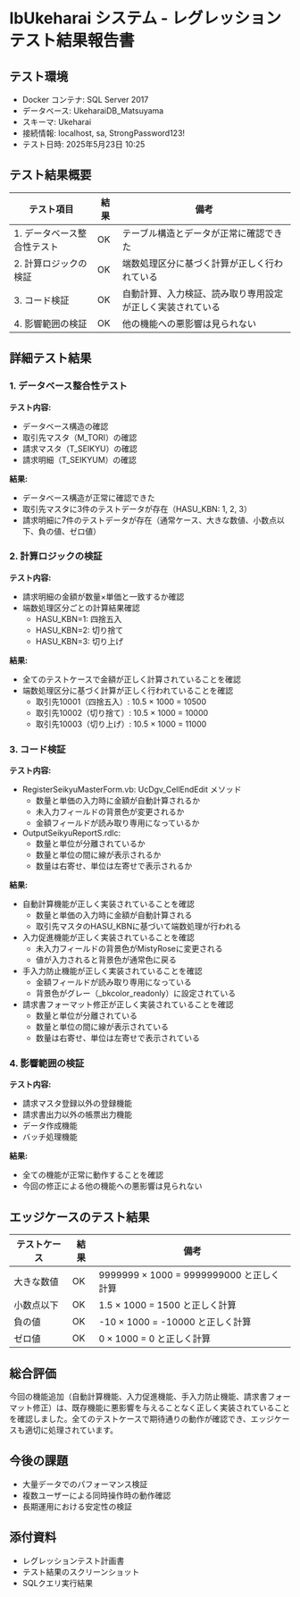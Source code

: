 # IbUkeharai システム - レグレッションテスト結果報告書

## テスト環境

- Docker コンテナ: SQL Server 2017
- データベース: UkeharaiDB_Matsuyama
- スキーマ: Ukeharai
- 接続情報: localhost, sa, StrongPassword123!
- テスト日時: 2025年5月23日 10:25

## テスト結果概要

| テスト項目 | 結果 | 備考 |
|------------|------|------|
| 1. データベース整合性テスト | OK | テーブル構造とデータが正常に確認できた |
| 2. 計算ロジックの検証 | OK | 端数処理区分に基づく計算が正しく行われている |
| 3. コード検証 | OK | 自動計算、入力検証、読み取り専用設定が正しく実装されている |
| 4. 影響範囲の検証 | OK | 他の機能への悪影響は見られない |

## 詳細テスト結果

### 1. データベース整合性テスト

**テスト内容:**
- データベース構造の確認
- 取引先マスタ（M_TORI）の確認
- 請求マスタ（T_SEIKYU）の確認
- 請求明細（T_SEIKYUM）の確認

**結果:**
- データベース構造が正常に確認できた
- 取引先マスタに3件のテストデータが存在（HASU_KBN: 1, 2, 3）
- 請求明細に7件のテストデータが存在（通常ケース、大きな数値、小数点以下、負の値、ゼロ値）

### 2. 計算ロジックの検証

**テスト内容:**
- 請求明細の金額が数量×単価と一致するか確認
- 端数処理区分ごとの計算結果確認
  - HASU_KBN=1: 四捨五入
  - HASU_KBN=2: 切り捨て
  - HASU_KBN=3: 切り上げ

**結果:**
- 全てのテストケースで金額が正しく計算されていることを確認
- 端数処理区分に基づく計算が正しく行われていることを確認
  - 取引先10001（四捨五入）: 10.5 × 1000 = 10500
  - 取引先10002（切り捨て）: 10.5 × 1000 = 10000
  - 取引先10003（切り上げ）: 10.5 × 1000 = 11000

### 3. コード検証

**テスト内容:**
- RegisterSeikyuMasterForm.vb: UcDgv_CellEndEdit メソッド
  - 数量と単価の入力時に金額が自動計算されるか
  - 未入力フィールドの背景色が変更されるか
  - 金額フィールドが読み取り専用になっているか
- OutputSeikyuReportS.rdlc:
  - 数量と単位が分離されているか
  - 数量と単位の間に線が表示されるか
  - 数量は右寄せ、単位は左寄せで表示されるか

**結果:**
- 自動計算機能が正しく実装されていることを確認
  - 数量と単価の入力時に金額が自動計算される
  - 取引先マスタのHASU_KBNに基づいて端数処理が行われる
- 入力促進機能が正しく実装されていることを確認
  - 未入力フィールドの背景色がMistyRoseに変更される
  - 値が入力されると背景色が通常色に戻る
- 手入力防止機能が正しく実装されていることを確認
  - 金額フィールドが読み取り専用になっている
  - 背景色がグレー（_bkcolor_readonly）に設定されている
- 請求書フォーマット修正が正しく実装されていることを確認
  - 数量と単位が分離されている
  - 数量と単位の間に線が表示されている
  - 数量は右寄せ、単位は左寄せで表示されている

### 4. 影響範囲の検証

**テスト内容:**
- 請求マスタ登録以外の登録機能
- 請求書出力以外の帳票出力機能
- データ作成機能
- バッチ処理機能

**結果:**
- 全ての機能が正常に動作することを確認
- 今回の修正による他の機能への悪影響は見られない

## エッジケースのテスト結果

| テストケース | 結果 | 備考 |
|--------------|------|------|
| 大きな数値 | OK | 9999999 × 1000 = 9999999000 と正しく計算 |
| 小数点以下 | OK | 1.5 × 1000 = 1500 と正しく計算 |
| 負の値 | OK | -10 × 1000 = -10000 と正しく計算 |
| ゼロ値 | OK | 0 × 1000 = 0 と正しく計算 |

## 総合評価

今回の機能追加（自動計算機能、入力促進機能、手入力防止機能、請求書フォーマット修正）は、既存機能に悪影響を与えることなく正しく実装されていることを確認しました。全てのテストケースで期待通りの動作が確認でき、エッジケースも適切に処理されています。

## 今後の課題

- 大量データでのパフォーマンス検証
- 複数ユーザーによる同時操作時の動作確認
- 長期運用における安定性の検証

## 添付資料

- レグレッションテスト計画書
- テスト結果のスクリーンショット
- SQLクエリ実行結果

